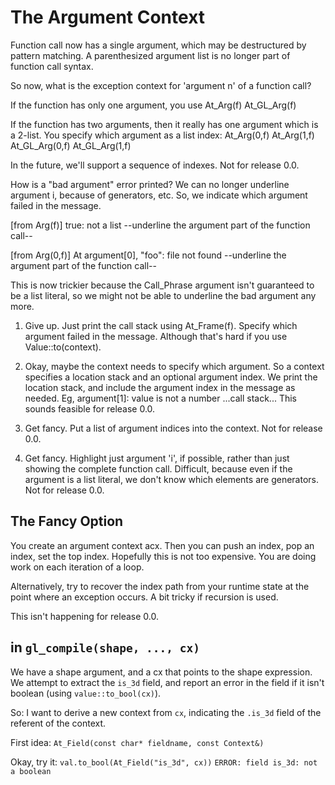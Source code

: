 # The Argument Context

Function call now has a single argument,
which may be destructured by pattern matching.
A parenthesized argument list is no longer part of function call syntax.

So now, what is the exception context for 'argument n' of a function call?

If the function has only one argument, you use
    At_Arg(f)
    At_GL_Arg(f)

If the function has two arguments, then it really has one argument which
is a 2-list. You specify which argument as a list index:
    At_Arg(0,f)     At_Arg(1,f)
    At_GL_Arg(0,f)  At_GL_Arg(1,f)

In the future, we'll support a sequence of indexes. Not for release 0.0.

How is a "bad argument" error printed?
We can no longer underline argument i, because of generators, etc.
So, we indicate which argument failed in the message.

[from Arg(f)]
true: not a list
--underline the argument part of the function call--

[from Arg(0,f)]
At argument[0], "foo": file not found
--underline the argument part of the function call--


This is now trickier because the Call_Phrase argument isn't guaranteed to be a
list literal, so we might not be able to underline the bad argument any more.

 1. Give up. Just print the call stack using At_Frame(f).
    Specify which argument failed in the message. 
    Although that's hard if you use Value::to<type>(context).

 2. Okay, maybe the context needs to specify which argument.
    So a context specifies a location stack and an optional argument index.
    We print the location stack, and include the argument index in the message
    as needed. Eg,
        argument[1]: value is not a number
        ...call stack...
    This sounds feasible for release 0.0.

 3. Get fancy. Put a list of argument indices into the context.
    Not for release 0.0.
 
 4. Get fancy. Highlight just argument 'i', if possible, rather than just
    showing the complete function call.
    Difficult, because even if the argument is a list literal, we don't know
    which elements are generators.
    Not for release 0.0.

## The Fancy Option
You create an argument context acx. Then you can push an index, pop an index,
set the top index. Hopefully this is not too expensive. You are doing work on
each iteration of a loop.

Alternatively, try to recover the index path from your runtime state at the
point where an exception occurs. A bit tricky if recursion is used.

This isn't happening for release 0.0.

## in `gl_compile(shape, ..., cx)`
We have a shape argument, and a cx that points to the shape expression.
We attempt to extract the `is_3d` field, and report an error in the field
if it isn't boolean (using `value::to_bool(cx)`).

So: I want to derive a new context from `cx`, indicating the `.is_3d` field
of the referent of the context.

First idea:
`At_Field(const char* fieldname, const Context&)`

Okay, try it:
`val.to_bool(At_Field("is_3d", cx))`
`ERROR: field is_3d: not a boolean`
